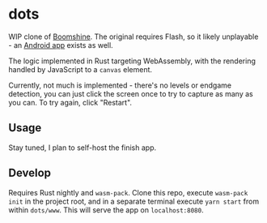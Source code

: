 # dots
WIP clone of [Boomshine](http://www.k2xl.com/games/boomshine/). The original requires Flash, so it likely unplayable - an [Android app](https://play.google.com/store/apps/details?id=com.bantambytes.android.game.boomshine&hl=en_US) exists as well.

The logic implemented in Rust targeting WebAssembly, with the rendering handled by JavaScript to a `canvas` element.

Currently, not much is implemented - there's no levels or endgame detection, you can just click the screen once to try to capture as many as you can.  To try again, click "Restart".

## Usage

Stay tuned, I plan to self-host the finish app.

## Develop

Requires Rust nightly and `wasm-pack`.  Clone this repo, execute `wasm-pack init` in the project root, and in a separate terminal execute `yarn start` from within `dots/www`.  This will serve the app on `localhost:8080`.